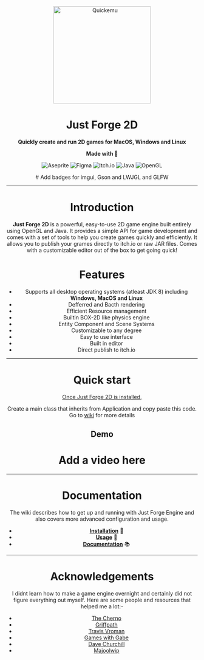 <div align="center">
  
<img src="https://github.com/user-attachments/assets/9b3adcf7-70c9-45f0-ab14-3769072244d5" alt="Quickemu" width="256" />

# Just Forge 2D

**Quickly create and run 2D games for MacOS, Windows and Linux**

**Made with 💝**

<p align="center">
  <img alt="Aseprite" src="https://img.shields.io/badge/Aseprite-FFFFFF?style=for-the-badge&logo=Aseprite&logoColor=#7D929E">
  <img alt="Figma" src="https://img.shields.io/badge/figma-%23F24E1E.svg?style=for-the-badge&logo=figma&logoColor=white">
  <img alt="Itch.io" src="https://img.shields.io/badge/Itch-%23FF0B34.svg?style=for-the-badge&logo=Itch.io&logoColor=white">
  <img alt="Java" src="https://img.shields.io/badge/java-%23ED8B00.svg?style=for-the-badge&logo=openjdk&logoColor=white">
  <img alt="OpenGL" src="https://img.shields.io/badge/OpenGL-%23FFFFFF.svg?style=for-the-badge&logo=opengl">
</p>
# Add badges for imgui, Gson and LWJGL and GLFW

***

# Introduction

**Just Forge 2D** is a powerful, easy-to-use 2D game engine built entirely using OpenGL and Java. It provides a simple API for game development and comes with a set of tools to help you create games quickly and efficiently. It allows you to publish your grames directly to itch.io or raw JAR files. Comes with a customizable editor out of the box to get going quick!

# Features

- Supports all desktop operating systems (atleast JDK 8) including **Windows, MacOS and Linux**
- Defferred and Bacth rendering
- Efficient Resource management
- Builtin BOX-2D like physics engine
- Entity Component and Scene Systems
- Customizable to any degree
- Easy to use interface
- Built in editor
- Direct publish to itch.io
  
***

# Quick start

[Once Just Forge 2D is installed](https://github.com/Asher-Ul-Haque/Just_Forge_2D/wiki), 

Create a main class that inherits from Application and copy paste this code. Go to [wiki](https://github.com/Asher-Ul-Haque/Just_Forge_2D/wiki) for more details

## Demo

<div align="center">

# Add a video here

</div>

***

# Documentation

The wiki describes how to get up and running with Just Forge Engine and also covers more advanced configuration and usage.

- [**Installation**](https://github.com/Asher-Ul-Haque/Just_Forge_2D/wiki/Installation) 💾
- [**Usage**](https://github.com/Asher-Ul-Haque/Just_Forge_2D/wiki/Usage) 🔧
- [**Documentation**](https://github.com/Asher-Ul-Haque/Just_Forge_2D/wiki/Documentation) 📚️

***

# Acknowledgements

I didnt learn how to make a game engine overnight and certainly did not figure everything out myself. Here are some people and resources that helped me a lot:-

- [The Cherno](https://github.com/TheCherno)
- [Griffpath](https://www.youtube.com/user/griffpatch)
- [Travis Vroman](https://github.com/travisvroman)
- [Games with Gabe](https://github.com/ambrosiogabe)
- [Dave Churchill](https://github.com/davechurchill)
- [Majoolwip](https://www.youtube.com/@majoolwip9513)
